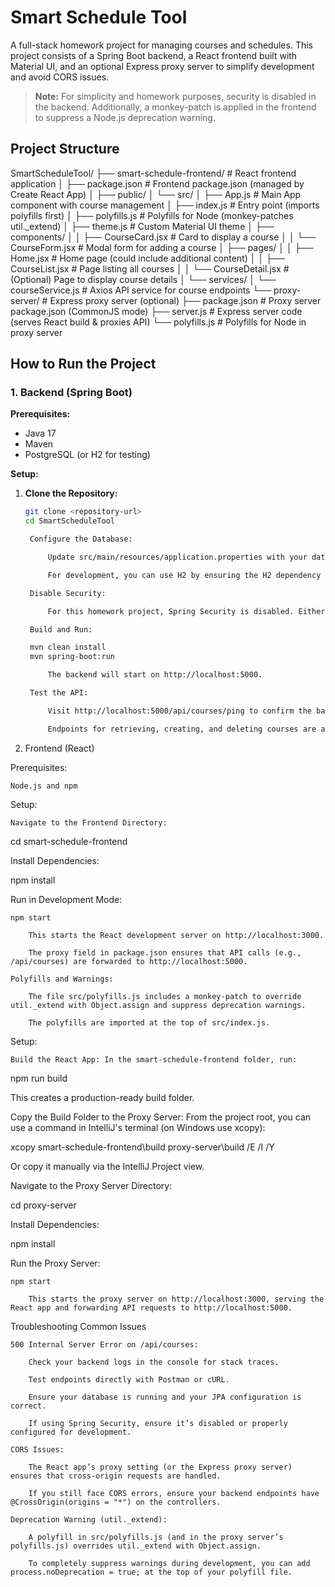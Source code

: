 

# Smart Schedule Tool

A full-stack homework project for managing courses and schedules. This project consists of a Spring Boot backend, a React frontend built with Material UI, and an optional Express proxy server to simplify development and avoid CORS issues.

> **Note:** For simplicity and homework purposes, security is disabled in the backend. Additionally, a monkey-patch is applied in the frontend to suppress a Node.js deprecation warning.

## Project Structure

SmartScheduleTool/ ├── smart-schedule-frontend/ # React frontend application │ ├── package.json # Frontend package.json (managed by Create React App) │ ├── public/ │ └── src/ │ ├── App.js # Main App component with course management │ ├── index.js # Entry point (imports polyfills first) │ ├── polyfills.js # Polyfills for Node (monkey-patches util._extend) │ ├── theme.js # Custom Material UI theme │ ├── components/ │ │ ├── CourseCard.jsx # Card to display a course │ │ └── CourseForm.jsx # Modal form for adding a course │ ├── pages/ │ │ ├── Home.jsx # Home page (could include additional content) │ │ ├── CourseList.jsx # Page listing all courses │ │ └── CourseDetail.jsx # (Optional) Page to display course details │ └── services/ │ └── courseService.js # Axios API service for course endpoints └── proxy-server/ # Express proxy server (optional) ├── package.json # Proxy server package.json (CommonJS mode) ├── server.js # Express server code (serves React build & proxies API) └── polyfills.js # Polyfills for Node in proxy server


## How to Run the Project

### 1. Backend (Spring Boot)

**Prerequisites:**
- Java 17
- Maven
- PostgreSQL (or H2 for testing)

**Setup:**

1. **Clone the Repository:**
   ```bash
   git clone <repository-url>
   cd SmartScheduleTool

    Configure the Database:

        Update src/main/resources/application.properties with your database settings.

        For development, you can use H2 by ensuring the H2 dependency is present.

    Disable Security:

        For this homework project, Spring Security is disabled. Either remove the Spring Boot Starter Security dependency from the pom.xml or use a simple configuration that permits all requests.

    Build and Run:

    mvn clean install
    mvn spring-boot:run

        The backend will start on http://localhost:5000.

    Test the API:

        Visit http://localhost:5000/api/courses/ping to confirm the backend is running.

        Endpoints for retrieving, creating, and deleting courses are available under /api/courses.

2. Frontend (React)

Prerequisites:

    Node.js and npm

Setup:

    Navigate to the Frontend Directory:

cd smart-schedule-frontend

Install Dependencies:

npm install

Run in Development Mode:

    npm start

        This starts the React development server on http://localhost:3000.

        The proxy field in package.json ensures that API calls (e.g., /api/courses) are forwarded to http://localhost:5000.

    Polyfills and Warnings:

        The file src/polyfills.js includes a monkey-patch to override util._extend with Object.assign and suppress deprecation warnings.

        The polyfills are imported at the top of src/index.js.


Setup:

    Build the React App: In the smart-schedule-frontend folder, run:

npm run build

This creates a production-ready build folder.

Copy the Build Folder to the Proxy Server: From the project root, you can use a command in IntelliJ's terminal (on Windows use xcopy):

xcopy smart-schedule-frontend\build proxy-server\build /E /I /Y

Or copy it manually via the IntelliJ Project view.

Navigate to the Proxy Server Directory:

cd proxy-server

Install Dependencies:

npm install

Run the Proxy Server:

    npm start

        This starts the proxy server on http://localhost:3000, serving the React app and forwarding API requests to http://localhost:5000.

Troubleshooting Common Issues

    500 Internal Server Error on /api/courses:

        Check your backend logs in the console for stack traces.

        Test endpoints directly with Postman or cURL.

        Ensure your database is running and your JPA configuration is correct.

        If using Spring Security, ensure it’s disabled or properly configured for development.

    CORS Issues:

        The React app’s proxy setting (or the Express proxy server) ensures that cross-origin requests are handled.

        If you still face CORS errors, ensure your backend endpoints have @CrossOrigin(origins = "*") on the controllers.

    Deprecation Warning (util._extend):

        A polyfill in src/polyfills.js (and in the proxy server’s polyfills.js) overrides util._extend with Object.assign.

        To completely suppress warnings during development, you can add process.noDeprecation = true; at the top of your polyfill file.
